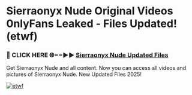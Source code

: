 # Sierraonyx Nude Original Videos 0nlyFans Leaked - Files Updated! (etwf)

<h3>🔴 CLICK HERE 🌐==►► <a href="https://tinyurl.com/5h6xmrr3" rel="nofollow">Sierraonyx Nude Updated Files</a></h3>

Get Sierraonyx Nude and all content. Now you can access all videos and pictures of Sierraonyx Nude. New Updated Files 2025!

[![etwf](https://i.imgur.com/KVD873Z.gif)](https://tinyurl.com/5h6xmrr3)
